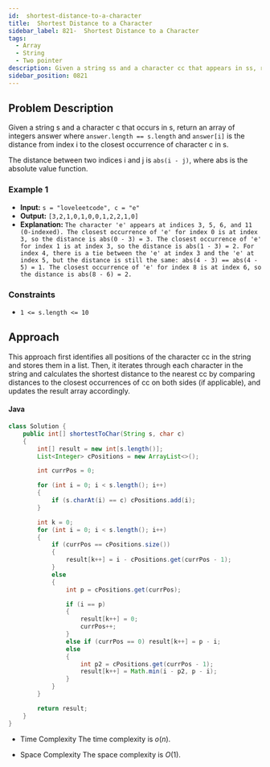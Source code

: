 ```yaml
---
id:  shortest-distance-to-a-character
title:  Shortest Distance to a Character
sidebar_label: 821-  Shortest Distance to a Character
tags:
  - Array
  - String
  - Two pointer
description: Given a string ss and a character cc that appears in ss, return an array where each element at index ii represents the minimum distance from ii to any occurrence of cc in ss.
sidebar_position: 0821
---
```


## Problem Description

Given a string s and a character c that occurs in s, return an array of integers answer where `answer.length == s.length` and `answer[i]` is the distance from index i to the closest occurrence of character c in s.

The distance between two indices i and j is `abs(i - j)`, where abs is the absolute value function.

### Example 1

- **Input:** `s = "loveleetcode", c = "e"`
- **Output:** `[3,2,1,0,1,0,0,1,2,2,1,0]`
- **Explanation:** `The character 'e' appears at indices 3, 5, 6, and 11 (0-indexed).
The closest occurrence of 'e' for index 0 is at index 3, so the distance is abs(0 - 3) = 3.
The closest occurrence of 'e' for index 1 is at index 3, so the distance is abs(1 - 3) = 2.
For index 4, there is a tie between the 'e' at index 3 and the 'e' at index 5, but the distance is still the same: abs(4 - 3) == abs(4 - 5) = 1.
The closest occurrence of 'e' for index 8 is at index 6, so the distance is abs(8 - 6) = 2.`


### Constraints

- `1 <= s.length <= 10`

## Approach

This approach first identifies all positions of the character cc in the string and stores them in a list. Then, it iterates through each character in the string and calculates the shortest distance to the nearest cc by comparing distances to the closest occurrences of cc on both sides (if applicable), and updates the result array accordingly.

#### Java
```Java
class Solution {
    public int[] shortestToChar(String s, char c) 
    {
        int[] result = new int[s.length()];
        List<Integer> cPositions = new ArrayList<>();

        int currPos = 0;

        for (int i = 0; i < s.length(); i++)
        {
            if (s.charAt(i) == c) cPositions.add(i);
        }

        int k = 0;
        for (int i = 0; i < s.length(); i++)
        {
        	if (currPos == cPositions.size())
            {
            	result[k++] = i - cPositions.get(currPos - 1);
            }
        	else
        	{
        		int p = cPositions.get(currPos);

                if (i == p) 
                {
                    result[k++] = 0;
                    currPos++;
                }
                else if (currPos == 0) result[k++] = p - i;
                else
                {
                    int p2 = cPositions.get(currPos - 1);
                    result[k++] = Math.min(i - p2, p - i);
                }    
        	}    
        }

        return result;
    }
}
```

- Time Complexity
The time complexity is $o(n)$.

- Space Complexity
The space complexity is $O(1)$.
